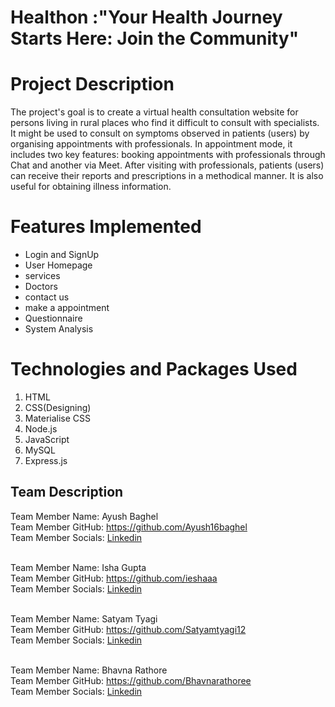 # Healthon :"Your Health Journey Starts Here: Join the Community"
# Project Description
The project's goal is to create a virtual health consultation website for persons living in rural places who find it difficult to consult with specialists. It might be used to consult on symptoms observed in patients (users) by organising appointments with professionals. In appointment mode, it includes two key features: booking appointments with professionals through Chat and another via Meet. After visiting with professionals, patients (users) can receive their reports and prescriptions in a methodical manner. It is also useful for obtaining illness information.

# Features Implemented

* Login and SignUp 
* User Homepage
* services 
* Doctors
* contact us 
* make a appointment 
* Questionnaire
* System Analysis 
# Technologies and Packages Used

1. HTML
2. CSS(Designing)
3. Materialise CSS
4. Node.js
5. JavaScript
6. MySQL
7. Express.js

## Team Description

Team Member Name: Ayush Baghel <br/>
Team Member GitHub: https://github.com/Ayush16baghel<br/>
Team Member Socials: [Linkedin](https://www.linkedin.com/in/ayush-baghel-751793206/)<br/><br/>

Team Member Name: Isha Gupta<br/>
Team Member GitHub: https://github.com/ieshaaa <br/>
Team Member Socials: [Linkedin](https://www.linkedin.com/in/isha-gupta-84a730217//)<br/><br/>

Team Member Name: Satyam Tyagi<br/>
Team Member GitHub: https://github.com/Satyamtyagi12<br/>
Team Member Socials: [Linkedin](https://www.linkedin.com/in/satyam-tyagi-b22b59201/)<br/><br/>

Team Member Name: Bhavna Rathore<br/>
Team Member GitHub: https://github.com/Bhavnarathoree<br/>
Team Member Socials: [Linkedin](www.linkedin.com/in/bhavna-16-rathore/)<br/><br/>



